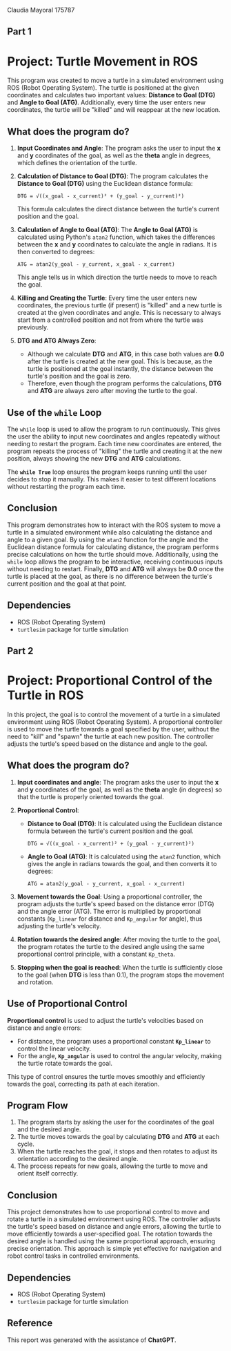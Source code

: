 Claudia Mayoral 175787

## Part 1
# Project: Turtle Movement in ROS

This program was created to move a turtle in a simulated environment using ROS (Robot Operating System). The turtle is positioned at the given coordinates and calculates two important values: **Distance to Goal (DTG)** and **Angle to Goal (ATG)**. Additionally, every time the user enters new coordinates, the turtle will be "killed" and will reappear at the new location.

## What does the program do?

1. **Input Coordinates and Angle**: The program asks the user to input the **x** and **y** coordinates of the goal, as well as the **theta** angle in degrees, which defines the orientation of the turtle.

2. **Calculation of Distance to Goal (DTG)**: The program calculates the **Distance to Goal (DTG)** using the Euclidean distance formula:
   ```
   DTG = √((x_goal - x_current)² + (y_goal - y_current)²)
   ```
   This formula calculates the direct distance between the turtle's current position and the goal.

3. **Calculation of Angle to Goal (ATG)**: The **Angle to Goal (ATG)** is calculated using Python's `atan2` function, which takes the differences between the **x** and **y** coordinates to calculate the angle in radians. It is then converted to degrees:
   ```
   ATG = atan2(y_goal - y_current, x_goal - x_current)
   ```
   This angle tells us in which direction the turtle needs to move to reach the goal.

4. **Killing and Creating the Turtle**: Every time the user enters new coordinates, the previous turtle (if present) is "killed" and a new turtle is created at the given coordinates and angle. This is necessary to always start from a controlled position and not from where the turtle was previously.

5. **DTG and ATG Always Zero**: 
   - Although we calculate **DTG** and **ATG**, in this case both values are **0.0** after the turtle is created at the new goal. This is because, as the turtle is positioned at the goal instantly, the distance between the turtle's position and the goal is zero.
   - Therefore, even though the program performs the calculations, **DTG** and **ATG** are always zero after moving the turtle to the goal.

## Use of the `while` Loop

The `while` loop is used to allow the program to run continuously. This gives the user the ability to input new coordinates and angles repeatedly without needing to restart the program. Each time new coordinates are entered, the program repeats the process of "killing" the turtle and creating it at the new position, always showing the new **DTG** and **ATG** calculations.

The **`while True`** loop ensures the program keeps running until the user decides to stop it manually. This makes it easier to test different locations without restarting the program each time.

## Conclusion

This program demonstrates how to interact with the ROS system to move a turtle in a simulated environment while also calculating the distance and angle to a given goal. By using the `atan2` function for the angle and the Euclidean distance formula for calculating distance, the program performs precise calculations on how the turtle should move. Additionally, using the `while` loop allows the program to be interactive, receiving continuous inputs without needing to restart. Finally, **DTG** and **ATG** will always be **0.0** once the turtle is placed at the goal, as there is no difference between the turtle's current position and the goal at that point.

## Dependencies

- ROS (Robot Operating System)
- `turtlesim` package for turtle simulation

## Part 2
# Project: Proportional Control of the Turtle in ROS

In this project, the goal is to control the movement of a turtle in a simulated environment using ROS (Robot Operating System). A proportional controller is used to move the turtle towards a goal specified by the user, without the need to "kill" and "spawn" the turtle at each new position. The controller adjusts the turtle's speed based on the distance and angle to the goal.

## What does the program do?

1. **Input coordinates and angle**: The program asks the user to input the **x** and **y** coordinates of the goal, as well as the **theta** angle (in degrees) so that the turtle is properly oriented towards the goal.

2. **Proportional Control**:
   - **Distance to Goal (DTG)**: It is calculated using the Euclidean distance formula between the turtle's current position and the goal.
     ```
     DTG = √((x_goal - x_current)² + (y_goal - y_current)²)
     ```
   - **Angle to Goal (ATG)**: It is calculated using the `atan2` function, which gives the angle in radians towards the goal, and then converts it to degrees:
     ```
     ATG = atan2(y_goal - y_current, x_goal - x_current)
     ```

3. **Movement towards the Goal**: Using a proportional controller, the program adjusts the turtle's speed based on the distance error (DTG) and the angle error (ATG). The error is multiplied by proportional constants (`Kp_linear` for distance and `Kp_angular` for angle), thus adjusting the turtle's velocity.

4. **Rotation towards the desired angle**: After moving the turtle to the goal, the program rotates the turtle to the desired angle using the same proportional control principle, with a constant `Kp_theta`.

5. **Stopping when the goal is reached**: When the turtle is sufficiently close to the goal (when **DTG** is less than 0.1), the program stops the movement and rotation.

## Use of Proportional Control

**Proportional control** is used to adjust the turtle's velocities based on distance and angle errors:
- For distance, the program uses a proportional constant **`Kp_linear`** to control the linear velocity.
- For the angle, **`Kp_angular`** is used to control the angular velocity, making the turtle rotate towards the goal.

This type of control ensures the turtle moves smoothly and efficiently towards the goal, correcting its path at each iteration.

## Program Flow

1. The program starts by asking the user for the coordinates of the goal and the desired angle.
2. The turtle moves towards the goal by calculating **DTG** and **ATG** at each cycle.
3. When the turtle reaches the goal, it stops and then rotates to adjust its orientation according to the desired angle.
4. The process repeats for new goals, allowing the turtle to move and orient itself correctly.

## Conclusion

This project demonstrates how to use proportional control to move and rotate a turtle in a simulated environment using ROS. The controller adjusts the turtle's speed based on distance and angle errors, allowing the turtle to move efficiently towards a user-specified goal. The rotation towards the desired angle is handled using the same proportional approach, ensuring precise orientation. This approach is simple yet effective for navigation and robot control tasks in controlled environments.

## Dependencies

- ROS (Robot Operating System)
- `turtlesim` package for turtle simulation

## Reference

This report was generated with the assistance of **ChatGPT**.
